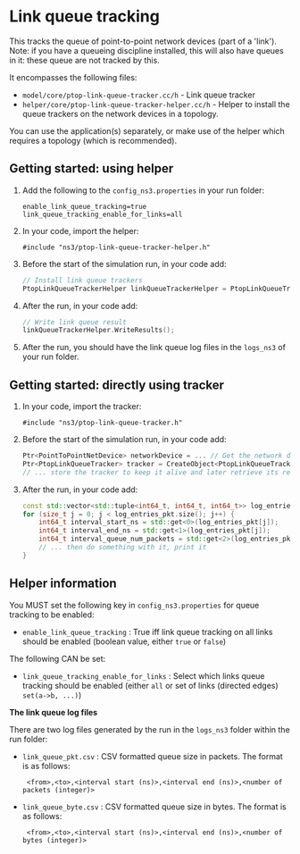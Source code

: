 # Link queue tracking

This tracks the queue of point-to-point network devices (part of a 'link').
Note: if you have a queueing discipline installed, this will
also have queues in it: these queue are not tracked by this.

It encompasses the following files:

* `model/core/ptop-link-queue-tracker.cc/h` - 
  Link queue tracker
* `helper/core/ptop-link-queue-tracker-helper.cc/h` - 
  Helper to install the queue trackers on the network devices in a topology.

You can use the application(s) separately, or make use of the helper 
which requires a topology (which is recommended).


## Getting started: using helper

1. Add the following to the `config_ns3.properties` in your run folder:

   ```
   enable_link_queue_tracking=true
   link_queue_tracking_enable_for_links=all
   ```

2. In your code, import the helper:

   ```
   #include "ns3/ptop-link-queue-tracker-helper.h"
   ```
   
3. Before the start of the simulation run, in your code add:

   ```c++
   // Install link queue trackers
   PtopLinkQueueTrackerHelper linkQueueTrackerHelper = PtopLinkQueueTrackerHelper(basicSimulation, topology);
   ```

4. After the run, in your code add:

   ```c++
   // Write link queue result
   linkQueueTrackerHelper.WriteResults();
   ```
   
5. After the run, you should have the link queue log files in the `logs_ns3` of your run folder.


## Getting started: directly using tracker

1. In your code, import the tracker:

   ```
   #include "ns3/ptop-link-queue-tracker.h"
   ```
   
2. Before the start of the simulation run, in your code add:

   ```c++
   Ptr<PointToPointNetDevice> networkDevice = ... // Get the network device from somewhere
   Ptr<PtopLinkQueueTracker> tracker = CreateObject<PtopLinkQueueTracker>(networkDevice);
   // ... store the tracker to keep it alive and later retrieve its results
   ```

3. After the run, in your code add:

   ```c++
   const std::vector<std::tuple<int64_t, int64_t, int64_t>> log_entries_pkt = tracker->GetIntervalsNumPackets();
   for (size_t j = 0; j < log_entries_pkt.size(); j++) {
       int64_t interval_start_ns = std::get<0>(log_entries_pkt[j]);
       int64_t interval_end_ns = std::get<1>(log_entries_pkt[j]);
       int64_t interval_queue_num_packets = std::get<2>(log_entries_pkt[j]);
       // ... then do something with it, print it
   }
   ```


## Helper information

You MUST set the following key in `config_ns3.properties` for queue tracking to be enabled:

* `enable_link_queue_tracking` : 
  True iff link queue tracking on all links should be enabled (boolean value, either `true` or `false`)

The following CAN be set:

* `link_queue_tracking_enable_for_links` : 
  Select which links queue tracking should be enabled (either `all` or set of links (directed edges) `set(a->b, ...)`)


**The link queue log files**

There are two log files generated by the run in the `logs_ns3` folder within the run folder:

* `link_queue_pkt.csv` : CSV formatted queue size in packets. The format is as follows:

  ```
   <from>,<to>,<interval start (ns)>,<interval end (ns)>,<number of packets (integer)>
  ```

* `link_queue_byte.csv` : CSV formatted queue size in bytes. The format is as follows:

  ```
   <from>,<to>,<interval start (ns)>,<interval end (ns)>,<number of bytes (integer)>
  ```
